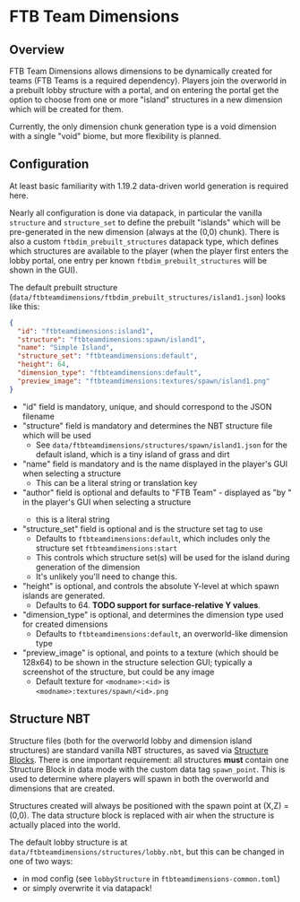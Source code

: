 # FTB Team Dimensions

## Overview

FTB Team Dimensions allows dimensions to be dynamically created for teams (FTB Teams is a required dependency).
Players join the overworld in a prebuilt lobby structure with a portal, and on entering the portal get the option
to choose from one or more "island" structures in a new dimension which will be created for them.

Currently, the only dimension chunk generation type is a void dimension with a single "void" biome, but more flexibility is planned.

## Configuration

At least basic familiarity with 1.19.2 data-driven world generation is required here.

Nearly all configuration is done via datapack, in particular the vanilla `structure` and `structure_set` to define the
prebuilt "islands" which will be pre-generated in the new dimension (always at the (0,0) chunk).  There is also a custom
`ftbdim_prebuilt_structures` datapack type, which defines which structures are available to the player (when the player
first enters the lobby portal, one entry per known `ftbdim_prebuilt_structures` will be shown in the GUI).

The default prebuilt structure (`data/ftbteamdimensions/ftbdim_prebuilt_structures/island1.json`) looks like this:

```json
{
  "id": "ftbteamdimensions:island1",
  "structure": "ftbteamdimensions:spawn/island1",
  "name": "Simple Island",
  "structure_set": "ftbteamdimensions:default",
  "height": 64,
  "dimension_type": "ftbteamdimensions:default",
  "preview_image": "ftbteamdimensions:textures/spawn/island1.png"
}
```

* "id" field is mandatory, unique, and should correspond to the JSON filename
* "structure" field is mandatory and determines the NBT structure file which will be used
  * See `data/ftbteamdimensions/structures/spawn/island1.json` for the default island, which is a tiny island of grass and dirt
* "name" field is mandatory and is the name displayed in the player's GUI when selecting a structure
  * This can be a literal string or translation key
* "author" field is optional and defaults to "FTB Team" - displayed as "by <author>" in the player's GUI when selecting a structure
  * this is a literal string
* "structure_set" field is optional and is the structure set tag to use
  * Defaults to `ftbteamdimensions:default`, which includes only the structure set `ftbteamdimensions:start`
  * This controls which structure set(s) will be used for the island during generation of the dimension
  * It's unlikely you'll need to change this.
* "height" is optional, and controls the absolute Y-level at which spawn islands are generated.
  * Defaults to 64. **TODO support for surface-relative Y values**.
* "dimension_type" is optional, and determines the dimension type used for created dimensions
  * Defaults to `ftbteamdimensions:default`, an overworld-like dimension type
* "preview_image" is optional, and points to a texture (which should be 128x64) to be shown in the structure selection GUI; typically a screenshot of the structure, but could be any image
  * Default texture for `<modname>:<id>` is `<modname>:textures/spawn/<id>.png`

## Structure NBT

Structure files (both for the overworld lobby and dimension island structures) are standard vanilla NBT structures, as saved
via [Structure Blocks](https://minecraft.fandom.com/wiki/Structure_Block).
There is one important requirement: all structures **must** contain one Structure Block in data mode with the custom data tag `spawn_point`. This is used to
determine where players will spawn in both the overworld and dimensions that are created.

Structures created will always be positioned with the spawn point at (X,Z) = (0,0). The data structure block is replaced with air when the
structure is actually placed into the world. 

The default lobby structure is at `data/ftbteamdimensions/structures/lobby.nbt`, but this can be changed in one of two ways:
* in mod config (see `lobbyStructure` in `ftbteamdimensions-common.toml`)
* or simply overwrite it via datapack!
